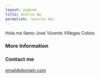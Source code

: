 ```yaml
---
layout: pagina
title: Acerca de
permalink: /acerca de/
---
```


Hola me llamo José Vicente Villegas Cobos
### More Information


### Contact me

[email@domain.com](mailto:nephaldrion@gmail.com)
